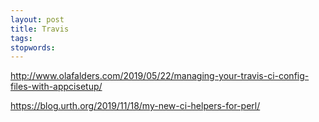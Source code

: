 ```yaml
---
layout: post
title: Travis
tags:
stopwords:
---
```


http://www.olafalders.com/2019/05/22/managing-your-travis-ci-config-files-with-appcisetup/

https://blog.urth.org/2019/11/18/my-new-ci-helpers-for-perl/

